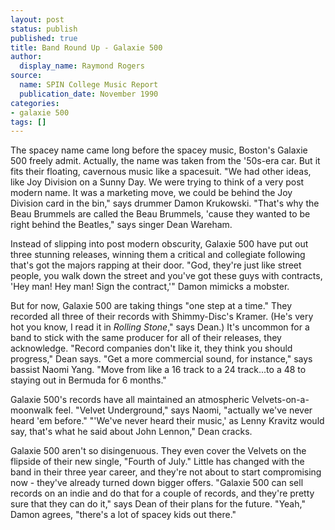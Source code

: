 ```yaml
---
layout: post
status: publish
published: true
title: Band Round Up - Galaxie 500
author:
  display_name: Raymond Rogers
source:
  name: SPIN College Music Report
  publication_date: November 1990
categories:
- galaxie 500
tags: []
---
```

The spacey name came long before the spacey music, Boston's Galaxie 500 freely admit. Actually, the name was taken from the '50s-era car. But it fits their floating, cavernous music like a spacesuit. "We had other ideas, like Joy Division on a Sunny Day. We were trying to think of a very post modern name. It was a marketing move, we could be behind the Joy Division card in the bin," says drummer Damon Krukowski. "That's why the Beau Brummels are called the Beau Brummels, 'cause they wanted to be right behind the Beatles," says singer Dean Wareham.

Instead of slipping into post modern obscurity, Galaxie 500 have put out three stunning releases, winning them a critical and collegiate following that's got the majors rapping at their door. "God, they're just like street people, you walk down the street and you've got these guys with contracts, 'Hey man! Hey man! Sign the contract,'" Damon mimicks a mobster.

But for now, Galaxie 500 are taking things "one step at a time." They recorded all three of their records with Shimmy-Disc's Kramer. (He's very hot you know, I read it in _Rolling Stone_," says Dean.) It's uncommon for a band to stick with the same producer for all of their releases, they acknowledge. "Record companies don't like it, they think you should progress," Dean says. "Get a more commercial sound, for instance," says bassist Naomi Yang. "Move from like a 16 track to a 24 track...to a 48 to staying out in Bermuda for 6 months."

Galaxie 500's records have all maintained an atmospheric Velvets-on-a- moonwalk feel. "Velvet Underground," says Naomi, "actually we've never heard 'em before." "'We've never heard their music,' as Lenny Kravitz would say, that's what he said about John Lennon," Dean cracks.

Galaxie 500 aren't so disingenuous. They even cover the Velvets on the flipside of their new single, "Fourth of July." Little has changed with the band in their three year career, and they're not about to start compromising now - they've already turned down bigger offers. "Galaxie 500 can sell records on an indie and do that for a couple of records, and they're pretty sure that they can do it," says Dean of their plans for the future. "Yeah," Damon agrees, "there's a lot of spacey kids out there." 
